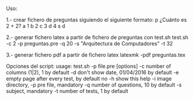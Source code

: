 Uso:

1.- crear fichero de preguntas siguiendo el siguiente formato:
	p ¿Cuánto es 2 + 2?
	a 1
	b 2
	c 3
	d 4
	s d

2.- generar fichero latex a partir de fichero de preguntas con test.sh
	test.sh -c 2 -p preguntas.pre -q 20 -s "Arquitectura de Computadores" -t 32

3.- generar fichero pdf a partir de fichero latex
	latexmk -pdf preguntas.tex

Opciones del script:
	usage: test.sh -p file.pre [options]
		 -c 	 number of columns (1|2), 1 by default
		 -d 	 don't show date, 01/04/2016 by default
		 -e 	 empty page after every test, by default no
		 -h 	 show this help
		 -i 	 image directory, 
		 -p 	 pre file, mandatory
		 -q 	 number of questions, 10 by default
		 -s 	 subject, mandatory
		 -t 	 number of tests, 1 by default
